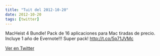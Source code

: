 ```yaml
---
title: "Tuit del 2012-10-20"
date: 2012-10-20
tags: [twitter]
---
```


MacHeist 4 Bundle! Pack de 16 aplicaciones para Mac tiradas de precio. Incluye 1 año de Evernote!!! Super pack! http://t.co/5p71JVMc



[Ver en Twitter](https://twitter.com/i/web/status/259715555819409408)
